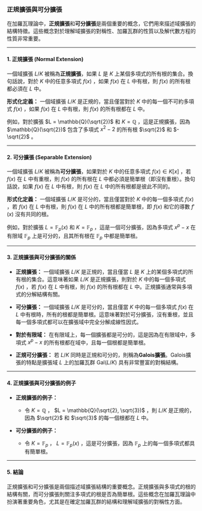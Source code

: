 ### **正規擴張與可分擴張**

在加羅瓦理論中，**正規擴張**和**可分擴張**是兩個重要的概念，它們用來描述域擴張的結構特徵。這些概念對於理解域擴張的對稱性、加羅瓦群的性質以及解代數方程的性質非常重要。

---

#### **1. 正規擴張 (Normal Extension)**

一個域擴張  $L/K$  被稱為**正規擴張**，如果  $L$  是  $K$  上某個多項式的所有根的集合。換句話說，對於  $K$  中的任意多項式  $f(x)$ ，如果  $f(x)$  在  $L$  中有根，則  $f(x)$  的所有根都必須在  $L$  中。

**形式化定義：** 
一個域擴張  $L/K$  是正規的，當且僅當對於  $K$  中的每一個不可約多項式  $f(x)$ ，如果  $f(x)$  在  $L$  中有根，則  $f(x)$  的所有根都在  $L$  中。

例如，對於擴張  $L = \mathbb{Q}(\sqrt{2})$  和  $K = \mathbb{Q}$ ，這是正規擴張，因為  $\mathbb{Q}(\sqrt{2})$  包含了多項式  $x^2 - 2$  的所有根  $\sqrt{2}$  和  $-\sqrt{2}$ 。

---

#### **2. 可分擴張 (Separable Extension)**

一個域擴張  $L/K$  被稱為**可分擴張**，如果對於  $K$  中的任意多項式  $f(x) \in K[x]$ ，若  $f(x)$  在  $L$  中有重根，則  $f(x)$  的所有根在  $L$  中都必須是簡單根（即沒有重根）。換句話說，如果  $f(x)$  在  $L$  中有根，則  $f(x)$  在  $L$  中的所有根都是彼此不同的。

**形式化定義：** 
一個域擴張  $L/K$  是可分的，當且僅當對於  $K$  中的每一個多項式  $f(x)$ ，若  $f(x)$  在  $L$  中有根，則  $f(x)$  在  $L$  中的所有根都是簡單根，即  $f(x)$  和它的導數  $f'(x)$  沒有共同的根。

例如，對於擴張  $L = \mathbb{F}_p(x)$  和  $K = \mathbb{F}_p$ ，這是一個可分擴張，因為多項式  $x^p - x$  在有限域  $\mathbb{F}_p$  上是可分的，且其所有根在  $\mathbb{F}_p$  中都是簡單根。

---

#### **3. 正規擴張與可分擴張的關係**

- **正規擴張：** 一個域擴張  $L/K$  是正規的，當且僅當  $L$  是  $K$  上的某個多項式的所有根的集合。這意味著如果  $L/K$  是正規擴張，則對於  $K$  中的每一個多項式  $f(x)$ ，若  $f(x)$  在  $L$  中有根，則  $f(x)$  的所有根都在  $L$  中。正規擴張通常與多項式的分解結構有關。

- **可分擴張：** 一個域擴張  $L/K$  是可分的，當且僅當  $K$  中的每一個多項式  $f(x)$  在  $L$  中有根時，所有的根都是簡單根。這意味著對於可分擴張，沒有重根，並且每一個多項式都可以在擴張域中完全分解成線性因式。

- **對於有限域：** 在有限域上，每一個擴張都是可分的，這是因為在有限域中，多項式  $x^p - x$  的所有根都在域中，且每一個根都是簡單根。

- **正規可分擴張：** 若  $L/K$  同時是正規和可分的，則稱為**Galois擴張**。Galois擴張的特點是擴張域  $L$  上的加羅瓦群  $\text{Gal}(L/K)$  具有非常豐富的對稱結構。

---

#### **4. 正規擴張與可分擴張的例子**

- **正規擴張的例子：** 
  - 令  $K = \mathbb{Q}$ ， $L = \mathbb{Q}(\sqrt{2}, \sqrt{3})$ ，則  $L/K$  是正規的，因為  $\sqrt{2}$  和  $\sqrt{3}$  的每一個根都在  $L$  中。
  
- **可分擴張的例子：**
  - 令  $K = \mathbb{F}_p$ ， $L = \mathbb{F}_p(x)$ ，這是可分擴張，因為  $\mathbb{F}_p$  上的每一個多項式都具有簡單根。

---

#### **5. 結論**

正規擴張和可分擴張是兩個描述域擴張結構的重要概念。正規擴張與多項式的根的結構有關，而可分擴張則關注多項式的根是否為簡單根。這些概念在加羅瓦理論中扮演著重要角色，尤其是在確定加羅瓦群的結構和理解域擴張的對稱性方面。